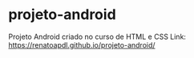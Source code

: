 # projeto-android
Projeto Android criado no curso de HTML e CSS
Link: https://renatoapdl.github.io/projeto-android/
